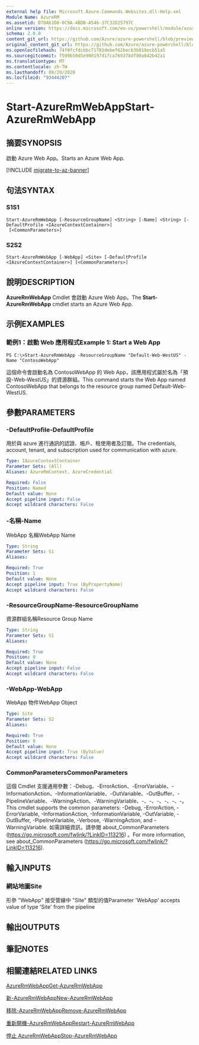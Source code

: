 ```yaml
---
external help file: Microsoft.Azure.Commands.Websites.dll-Help.xml
Module Name: AzureRM
ms.assetid: D70A61D8-0C9A-4BDB-A546-37C32D25797C
online version: https://docs.microsoft.com/en-us/powershell/module/azurerm.websites/start-azurermwebapp
schema: 2.0.0
content_git_url: https://github.com/Azure/azure-powershell/blob/preview/src/ResourceManager/Websites/Commands.Websites/help/Start-AzureRmWebApp.md
original_content_git_url: https://github.com/Azure/azure-powershell/blob/preview/src/ResourceManager/Websites/Commands.Websites/help/Start-AzureRmWebApp.md
ms.openlocfilehash: 74f0fcfdcbbc71781debef62becb36018ecb51a5
ms.sourcegitcommit: f599b50d5e980197d1fca769378df90a842b42a1
ms.translationtype: MT
ms.contentlocale: zh-TW
ms.lasthandoff: 08/20/2020
ms.locfileid: "93444207"
---
```

# <span data-ttu-id="f3fed-101">Start-AzureRmWebApp</span><span class="sxs-lookup"><span data-stu-id="f3fed-101">Start-AzureRmWebApp</span></span>

## <span data-ttu-id="f3fed-102">摘要</span><span class="sxs-lookup"><span data-stu-id="f3fed-102">SYNOPSIS</span></span>
<span data-ttu-id="f3fed-103">啟動 Azure Web App。</span><span class="sxs-lookup"><span data-stu-id="f3fed-103">Starts an Azure Web App.</span></span>

[!INCLUDE [migrate-to-az-banner](../../includes/migrate-to-az-banner.md)]

## <span data-ttu-id="f3fed-104">句法</span><span class="sxs-lookup"><span data-stu-id="f3fed-104">SYNTAX</span></span>

### <span data-ttu-id="f3fed-105">S1</span><span class="sxs-lookup"><span data-stu-id="f3fed-105">S1</span></span>
```
Start-AzureRmWebApp [-ResourceGroupName] <String> [-Name] <String> [-DefaultProfile <IAzureContextContainer>]
 [<CommonParameters>]
```

### <span data-ttu-id="f3fed-106">S2</span><span class="sxs-lookup"><span data-stu-id="f3fed-106">S2</span></span>
```
Start-AzureRmWebApp [-WebApp] <Site> [-DefaultProfile <IAzureContextContainer>] [<CommonParameters>]
```

## <span data-ttu-id="f3fed-107">說明</span><span class="sxs-lookup"><span data-stu-id="f3fed-107">DESCRIPTION</span></span>
<span data-ttu-id="f3fed-108">**AzureRmWebApp** Cmdlet 會啟動 Azure Web App。</span><span class="sxs-lookup"><span data-stu-id="f3fed-108">The **Start-AzureRmWebApp** cmdlet starts an Azure Web App.</span></span>

## <span data-ttu-id="f3fed-109">示例</span><span class="sxs-lookup"><span data-stu-id="f3fed-109">EXAMPLES</span></span>

### <span data-ttu-id="f3fed-110">範例1：啟動 Web 應用程式</span><span class="sxs-lookup"><span data-stu-id="f3fed-110">Example 1: Start a Web App</span></span>
```
PS C:\>Start-AzureRmWebApp -ResourceGroupName "Default-Web-WestUS" -Name "ContosoWebApp"
```

<span data-ttu-id="f3fed-111">這個命令會啟動名為 ContosoWebApp 的 Web App，該應用程式屬於名為「預設-Web-WestUS」的資源群組。</span><span class="sxs-lookup"><span data-stu-id="f3fed-111">This command starts the Web App named ContosoWebApp that belongs to the resource group named Default-Web-WestUS.</span></span>

## <span data-ttu-id="f3fed-112">參數</span><span class="sxs-lookup"><span data-stu-id="f3fed-112">PARAMETERS</span></span>

### <span data-ttu-id="f3fed-113">-DefaultProfile</span><span class="sxs-lookup"><span data-stu-id="f3fed-113">-DefaultProfile</span></span>
<span data-ttu-id="f3fed-114">用於與 azure 進行通訊的認證、帳戶、租使用者及訂閱。</span><span class="sxs-lookup"><span data-stu-id="f3fed-114">The credentials, account, tenant, and subscription used for communication with azure.</span></span>

```yaml
Type: IAzureContextContainer
Parameter Sets: (All)
Aliases: AzureRmContext, AzureCredential

Required: False
Position: Named
Default value: None
Accept pipeline input: False
Accept wildcard characters: False
```

### <span data-ttu-id="f3fed-115">-名稱</span><span class="sxs-lookup"><span data-stu-id="f3fed-115">-Name</span></span>
<span data-ttu-id="f3fed-116">WebApp 名稱</span><span class="sxs-lookup"><span data-stu-id="f3fed-116">WebApp Name</span></span>

```yaml
Type: String
Parameter Sets: S1
Aliases: 

Required: True
Position: 1
Default value: None
Accept pipeline input: True (ByPropertyName)
Accept wildcard characters: False
```

### <span data-ttu-id="f3fed-117">-ResourceGroupName</span><span class="sxs-lookup"><span data-stu-id="f3fed-117">-ResourceGroupName</span></span>
<span data-ttu-id="f3fed-118">資源群組名稱</span><span class="sxs-lookup"><span data-stu-id="f3fed-118">Resource Group Name</span></span>

```yaml
Type: String
Parameter Sets: S1
Aliases: 

Required: True
Position: 0
Default value: None
Accept pipeline input: False
Accept wildcard characters: False
```

### <span data-ttu-id="f3fed-119">-WebApp</span><span class="sxs-lookup"><span data-stu-id="f3fed-119">-WebApp</span></span>
<span data-ttu-id="f3fed-120">WebApp 物件</span><span class="sxs-lookup"><span data-stu-id="f3fed-120">WebApp Object</span></span>

```yaml
Type: Site
Parameter Sets: S2
Aliases: 

Required: True
Position: 0
Default value: None
Accept pipeline input: True (ByValue)
Accept wildcard characters: False
```

### <span data-ttu-id="f3fed-121">CommonParameters</span><span class="sxs-lookup"><span data-stu-id="f3fed-121">CommonParameters</span></span>
<span data-ttu-id="f3fed-122">這個 Cmdlet 支援通用參數：-Debug、-ErrorAction、-ErrorVariable、-InformationAction、-InformationVariable、-OutVariable、-OutBuffer、-PipelineVariable、-WarningAction、-WarningVariable、-、-、-、-、-、-。</span><span class="sxs-lookup"><span data-stu-id="f3fed-122">This cmdlet supports the common parameters: -Debug, -ErrorAction, -ErrorVariable, -InformationAction, -InformationVariable, -OutVariable, -OutBuffer, -PipelineVariable, -Verbose, -WarningAction, and -WarningVariable.</span></span> <span data-ttu-id="f3fed-123">如需詳細資訊，請參閱 about_CommonParameters (https://go.microsoft.com/fwlink/?LinkID=113216) 。</span><span class="sxs-lookup"><span data-stu-id="f3fed-123">For more information, see about_CommonParameters (https://go.microsoft.com/fwlink/?LinkID=113216).</span></span>

## <span data-ttu-id="f3fed-124">輸入</span><span class="sxs-lookup"><span data-stu-id="f3fed-124">INPUTS</span></span>

### <span data-ttu-id="f3fed-125">網站地圖</span><span class="sxs-lookup"><span data-stu-id="f3fed-125">Site</span></span>
<span data-ttu-id="f3fed-126">形參 "WebApp" 接受管線中 "Site" 類型的值</span><span class="sxs-lookup"><span data-stu-id="f3fed-126">Parameter 'WebApp' accepts value of type 'Site' from the pipeline</span></span>

## <span data-ttu-id="f3fed-127">輸出</span><span class="sxs-lookup"><span data-stu-id="f3fed-127">OUTPUTS</span></span>

## <span data-ttu-id="f3fed-128">筆記</span><span class="sxs-lookup"><span data-stu-id="f3fed-128">NOTES</span></span>

## <span data-ttu-id="f3fed-129">相關連結</span><span class="sxs-lookup"><span data-stu-id="f3fed-129">RELATED LINKS</span></span>

[<span data-ttu-id="f3fed-130">AzureRmWebApp</span><span class="sxs-lookup"><span data-stu-id="f3fed-130">Get-AzureRmWebApp</span></span>](./Get-AzureRmWebApp.md)

[<span data-ttu-id="f3fed-131">新-AzureRmWebApp</span><span class="sxs-lookup"><span data-stu-id="f3fed-131">New-AzureRmWebApp</span></span>](./New-AzureRmWebApp.md)

[<span data-ttu-id="f3fed-132">移除-AzureRmWebApp</span><span class="sxs-lookup"><span data-stu-id="f3fed-132">Remove-AzureRmWebApp</span></span>](./Remove-AzureRmWebApp.md)

[<span data-ttu-id="f3fed-133">重新開機-AzureRmWebApp</span><span class="sxs-lookup"><span data-stu-id="f3fed-133">Restart-AzureRmWebApp</span></span>](./Restart-AzureRmWebApp.md)

[<span data-ttu-id="f3fed-134">停止 AzureRmWebApp</span><span class="sxs-lookup"><span data-stu-id="f3fed-134">Stop-AzureRmWebApp</span></span>](./Stop-AzureRmWebApp.md)


